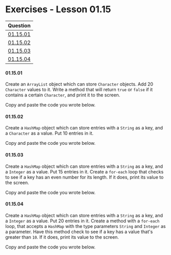 # Exercises - Lesson 01.15

|Question|
|:-:|
|[01.15.01](https://github.com/joinpursuit/AC-Android/blob/master/cohort_5.4/unit_01/exercises/exercises_01_15_hashmaps_and_hashsets.md#011501)|
|[01.15.02](https://github.com/joinpursuit/AC-Android/blob/master/cohort_5.4/unit_01/exercises/exercises_01_15_hashmaps_and_hashsets.md#011502)|
|[01.15.03](https://github.com/joinpursuit/AC-Android/blob/master/cohort_5.4/unit_01/exercises/exercises_01_15_hashmaps_and_hashsets.md#011503)|
|[01.15.04](https://github.com/joinpursuit/AC-Android/blob/master/cohort_5.4/unit_01/exercises/exercises_01_15_hashmaps_and_hashsets.md#011504)|

#### 01.15.01

Create an `ArrayList` object which can store `Character` objects. Add 20 `Character` values to it. Write a method that will return `true` or `false` if it contains a certain `Character`, and print it to the screen. 

Copy and paste the code you wrote below.

#### 01.15.02

Create a `HashMap` object which can store entries with a `String` as a key, and a `Character` as a value. Put 10 entries in it. 

Copy and paste the code you wrote below.
 
#### 01.15.03

Create a `HashMap` object which can store entries with a `String` as a key, and a `Integer` as a value. Put 15 entries in it. Create a `for-each` loop that checks to see if a key has an even number for its length. If it does, print its value to the screen. 

Copy and paste the code you wrote below.

#### 01.15.04

Create a `HashMap` object which can store entries with a `String` as a key, and a `Integer` as a value. Put 20 entries in it. Create a method with a `for-each` loop, that accepts a `HashMap` with the type parameters `String` and `Integer` as a parameter. Have this method check to see if a key has a value that's greater than `10`. If it does, print its value to the screen. 

Copy and paste the code you wrote below.
